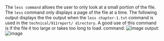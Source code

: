 The `less command` allows the user to only look at a small portion of the file. The `less` command only displays a page of the file at a time. The following output displays the the output when the `less chapter-1.txt` command is used in the `technical/911report/ directory`. A good use of this command is if the file it too large or takes too long to load.
command:
![image](https://user-images.githubusercontent.com/114322700/198933841-794b5ed5-07e3-4955-bc7d-f183e0837c9f.png)
output:
![image](https://user-images.githubusercontent.com/114322700/198932074-277a5885-cc99-4730-a7fd-814180cd5ce0.png)


